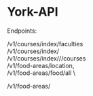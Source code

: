 # York-API

Endpoints:

/v1/courses/index/faculties \
/v1/courses/index/<faculty> \
/v1/courses/index/<faculty>/<subject>/courses \
/v1/food-areas/location,  \
/v1/food-areas/food/all \

/v1/food-areas/<location>






